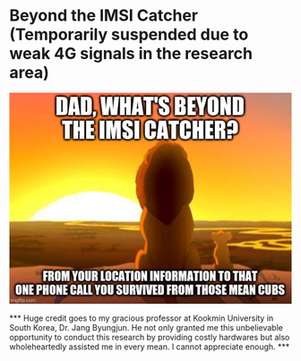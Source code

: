 # Beyond the IMSI Catcher (Temporarily suspended due to weak 4G signals in the research area)



![lionking meme](/images/lionkingmeme.png)

 *** Huge credit goes to my gracious professor at Kookmin University in South Korea, Dr. Jang Byungjun. He not only granted me this unbelievable opportunity to conduct this research by providing costly hardwares but also wholeheartedly assisted me in every mean. I cannot appreciate enough. ***
